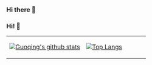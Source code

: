### Hi there 👋

<!--
**Archfx/archfx** is a ✨ _special_ ✨ repository because its `README.md` (this file) appears on your GitHub profile.

Here are some ideas to get you started:

- 🔭 I’m currently working on ...
- 🌱 I’m currently learning ...
- 👯 I’m looking to collaborate on ...
- 🤔 I’m looking for help with ...
- 💬 Ask me about ...
- 📫 How to reach me: ...
- 😄 Pronouns: ...
- ⚡ Fun fact: ...
-->

### Hi! 👏


<table><tr><td align="center" width="55%">
  
[![Guoqing's github stats](https://github-readme-stats.vercel.app/api?username=Archfx&count_private=true&show_icons=true&theme=dark)](https://github.com/Archfx/github-readme-stats)

</td><td align="top" width="45%">

[![Top Langs](https://github-readme-stats.vercel.app/api/top-langs/?username=Archfx&layout=compact&theme=dark)](https://github.com/Archfx/github-readme-stats)

</td></tr></table>

<div style="margin:0 auto; height:auto;">



</div>
